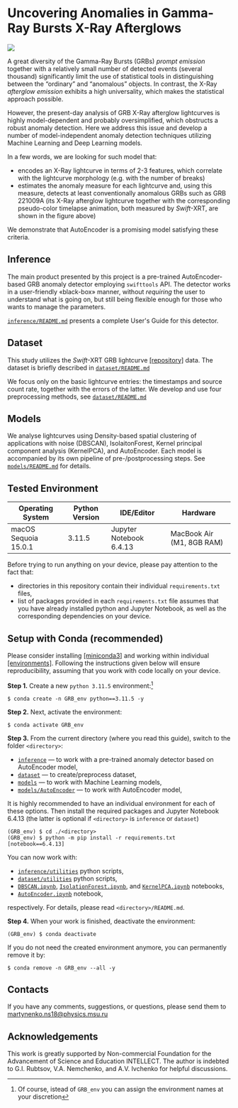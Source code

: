 # Uncovering Anomalies in Gamma-Ray Bursts X-Ray Afterglows
<img src="figures/GRB221009Awide.gif" />

A great diversity of the Gamma-Ray Bursts (GRBs) *prompt emission* together with a relatively small number of detected events (several thousand) significantly limit the use of statistical tools in distinguishing between the “ordinary” and “anomalous” objects.  In contrast, the X-Ray *afterglow emission* exhibits a high universality, which makes the statistical approach possible.

However, the present-day analysis of GRB X-Ray afterglow lightcurves is highly model-dependent and probably oversimplified, which obstructs a robust anomaly detection. Here we address this issue and develop a number of model-independent anomaly detection techniques utilizing Machine Learning and Deep Learning models. 

In a few words, we are looking for such model that:
- encodes an X-Ray lightcurve in terms of 2-3 features, which correlate with the lightcurve morphology (e.g. with the number of breaks)
- estimates the anomaly measure for each lightcurve and, using this measure, detects at least conventionally anomalous GRBs such as GRB 221009A (its X-Ray afterglow lightcurve together with the corresponding pseudo-color timelapse animation, both measured by *Swift*-XRT, are shown in the figure above)

We demonstrate that AutoEncoder is a promising model satisfying these criteria.

## Inference
The main product presented by this project is a pre-trained AutoEncoder-based GRB anomaly detector employing `swifttools` API. The detector works in a user-friendly «black-box» manner, without *requiring* the user to understand what is going on, but still being flexible enough for those who wants to manage the parameters. 

[`inference/README.md`](inference/README.md) presents a complete User's Guide for this detector.

## Dataset
This study utilizes the *Swift*-XRT GRB lightcurve [[repository]](https://www.swift.ac.uk/xrt_curves/) data. The dataset is briefly described in [`dataset/README.md`](dataset/README.md)

We focus only on the basic lightcurve entries: the timestamps and source count rate, together with the errors of the latter. We develop and use four preprocessing methods, see [`dataset/README.md`](dataset/README.md)

## Models
We analyse lightcurves using Density-based spatial clustering of applications with noise (DBSCAN), IsolaitonForest, Kernel principal component analysis (KernelPCA), and AutoEncoder. Each model is accompanied by  its own pipeline of pre-/postprocessing steps. See  [`models/README.md`](models/README.md) for details.

## Tested Environment

| Operating System  | Python Version | IDE/Editor | Hardware |
| --- | --- | --- | --- |
| macOS Sequoia 15.0.1 | 3.11.5 | Jupyter Notebook 6.4.13 | MacBook Air (M1, 8GB RAM) |

Before trying to run anything on your device, please pay attention to the fact that:
- directories in this repository contain their individual  `requirements.txt` files,
- list of packages provided in each `requirements.txt` file assumes that you have already installed python and Jupyter Notebook, as well as the corresponding dependencies on your device.

<h2 id="setup">Setup with Conda (recommended)</h2>

Please consider installing [[miniconda3]](https://docs.anaconda.com/miniconda/install/) and working within individual [[environments]](https://docs.conda.io/projects/conda/en/latest/user-guide/tasks/manage-environments.html). Following the instructions given below will ensure reproducibility, assuming that you work with code locally on your device.

**Step 1.** Create a new `python 3.11.5` environment:[^*]
```
$ conda create -n GRB_env python==3.11.5 -y
```
**Step 2.** Next, activate the environment:
```
$ conda activate GRB_env
```
**Step 3.** From the current directory (where you read this guide), switch to the folder `<directory>`:
- [`inference`](inference) — to work with a pre-trained anomaly detector based on AutoEncoder model,
- [`dataset`](dataset) — to create/preprocess dataset,
- [`models`](models) — to work with Machine Learning models,
- [`models/AutoEncoder`](models/AutoEncoder) — to work with AutoEncoder model,

   
It is highly recommended to have an individual environment for each of these options. Then install the required packages and Jupyter Notebook 6.4.13 (the latter is optional if  `<directory>` is `inference` or `dataset`)
```
(GRB_env) $ cd ./<directory>
(GRB_env) $ python -m pip install -r requirements.txt [notebook==6.4.13]
```
You can now work with:
- [`inference/utilities`](inference/utilities) python scripts,
- [`dataset/utilities`](dataset/utilities) python scripts,
- [`DBSCAN.ipynb`](models/DBSCAN/DBSCAN.ipynb), [`IsolationForest.ipynb`](models/IsolationForest/IsolationForest.ipynb), and [`KernelPCA.ipynb`](models/KernelPCA/KernelPCA.ipynb) notebooks,
- [`AutoEncoder.ipynb`](models/AutoEncoder/AutoEncoder.ipynb) notebook,
  
respectively. For details, please read `<directory>/README.md`. 

**Step 4.** When your work is finished, deactivate the environment:
```
(GRB_env) $ conda deactivate
```
If you do not need the created environment anymore, you can permanently remove it by:
```
$ conda remove -n GRB_env --all -y
```

## Contacts
If you have any comments, suggestions, or questions, please send them to [martynenko.ns18@physics.msu.ru](mailto:martynenko.ns18@physics.msu.ru?subject=GRB-X-Ray-Afterglow)

## Acknowledgements
This work is greatly supported by Non-commercial Foundation for the Advancement of Science and Education INTELLECT.
The author is indebted to G.I. Rubtsov, V.A. Nemchenko, and A.V. Ivchenko for helpful discussions.

[^*]: Of course, istead of `GRB_env` you can assign the environment names at your discretion

